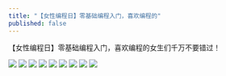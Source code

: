 ```yaml
---
title: "【女性编程日】零基础编程入门，喜欢编程的"
published: false
---
```

【女性编程日】零基础编程入门，喜欢编程的女生们千万不要错过！

![](./1.jpg)
![](./2.jpg)
![](./3.jpg)
![](./4.jpg)
![](./5.jpg)
![](./6.jpg)
![](./7.jpg)
![](./8.jpg)
![](./9.jpg)
